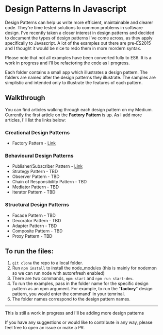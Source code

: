 # Design Patterns In Javascript

Design Patterns can help us write more efficient, maintainable and clearer code. They're time tested solutions to common problems in software design. I've recently taken a closer interest in design patterns and decided to document the types of design patterns I've come across, as they apply specifically to Javascript. A lot of the examples out there are pre-ES2015 and I thought it would be nice to redo them in more mordern syntax.

Please note that not all examples have been converted fully to ES6. It is a work in progress and I'll be refactoring the code as I progress.

Each folder contains a small app which illustrates a design pattern. The folders are named after the design patterns they illustrate. The samples are simplistic and intended only to illustrate the features of each pattern.

## Walkthrough

You can find articles walking through each design pattern on my Medium. Currently the first article on the **Factory Pattern** is up. As I add more articles, I'll list the links below:

### Creational Design Patterns

- Factory Pattern - [Link](https://medium.com/@thebabscraig/javascript-design-patterns-part-1-the-factory-pattern-5f135e881192)

### Behavioural Design Patterns

- Publisher/Subscriber Pattern - [Link](https://medium.com/@thebabscraig/javascript-design-patterns-part-2-the-publisher-subscriber-pattern-8fe07e157213)
- Strategy Pattern - TBD
- Observer Pattern - TBD
- Chain of Responsibility Pattern - TBD
- Mediator Pattern - TBD
- Iterator Pattern - TBD

### Structural Design Patterns

- Facade Pattern - TBD
- Decorator Pattern - TBD
- Adapter Pattern - TBD
- Composite Pattern - TBD
- Proxy Pattern - TBD

## To run the files:

1.  `git clone` the repo to a local folder.
2.  Run `npm install` to install the node_modules (this is mainly for nodemon so we can run node with autorefresh enabled)
3.  There are two commands, `npm start` and `npm run start-dev`.
4.  To run the examples, pass in the folder name for the specific design pattern as an npm argument. For example, to run the "**factory**" design pattern, you would enter the command` in your temrinal.
5.  The folder names correspond to the design pattern names.

---

This is still a work in progress and I'll be adding more design patterns

If you have any suggestions or would like to contribute in any way, please feel free to open an issue or make a PR.
